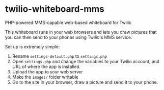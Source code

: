 twilio-whiteboard-mms
=====================

PHP-powered MMS-capable web-based whiteboard for Twilio

This whiteboard runs in your web browsers and lets you draw pictures that you can then send to your phones using Twilio's MMS service.

Set up is extremely simple:

1. Rename `settings-default.php` to `settings.php`
2. Open `settings.php` and change the variables to your Twilio account, and URL of where the app is installed.
3. Upload the app to your web server
4. Make the `images/` folder writable
5. Go to the site in your browser, draw a picture and send it to your phone.
